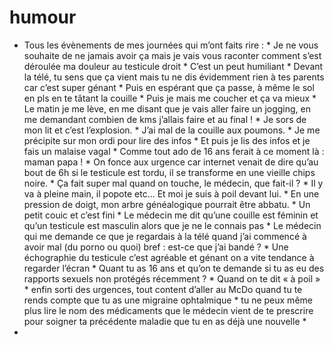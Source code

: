 # humour
* Tous les évènements de mes journées qui m’ont faits rire :
		* Je ne vous souhaite de ne jamais avoir ça mais je vais vous raconter comment s’est déroulée ma douleur au testicule droit
		* C’est un peut humiliant
		* Devant la télé, tu sens que ça vient mais tu ne dis évidemment rien à tes parents car c’est super génant
		* Puis en espérant que ça passe, à même le sol en pls en te tâtant la couille
		* Puis je mais me coucher et ça va mieux
		* Le matin je me lève, en me disant que je vais aller faire un jogging, en me demandant combien de kms j’allais faire et au final !
			* Je sors de mon lit et c’est l’explosion.
			* J’ai mal de la couille aux poumons.
			* Je me précipite sur mon ordi pour lire des infos
			* Et puis je lis des infos et je fais un malaise vagal
			* Comme tout ado de 16 ans ferait à ce moment là : maman papa !
			* On fonce aux urgence car internet venait de dire qu’au bout de 6h si le testicule est tordu, il se transforme en une vieille chips noire.
		* Ça fait super mal quand on touche, le médecin, que fait-il ?
			* Il y va à pleine main, il popote etc... Et moi je suis à poil devant lui.
			* En une pression de doigt, mon arbre généalogique pourrait être abbatu.
			* Un petit couic et c’est fini
		* Le médecin me dit qu’une couille est féminin et qu’un testicule est masculin alors que je ne le connais pas
		* Le médecin qui me demande ce que je regardais à la télé quand j’ai commencé à avoir mal (du porno ou quoi) bref : est-ce que j’ai bandé ?
		* Une échographie du testicule c’est agréable et génant on a vite tendance à regarder l’écran
		* Quant tu as 16 ans et qu’on te demande si tu as eu des rapports sexuels non protégés récemment ?
		* Quand on te dit « à poil »
		* enfin sorti des urgences, tout content d’aller au McDo quand tu te rends compte que tu as une migraine ophtalmique
		* tu ne peux même plus lire le nom des médicaments que le médecin vient de te prescrire pour soigner ta précédente maladie que tu en as déjà une nouvelle
	* 
*